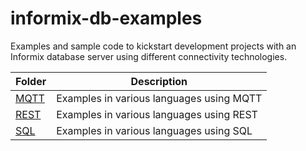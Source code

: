 # informix-db-examples
Examples and sample code to kickstart development projects with an Informix database server using different connectivity technologies.

Folder | Description
-------|---------------
[MQTT](https://github.com/informix/informix-db-examples/tree/master/mqtt) | Examples in various languages using MQTT
[REST](https://github.com/informix/informix-db-examples/tree/master/rest) | Examples in various languages using REST
[SQL](https://github.com/informix/informix-db-examples/tree/master/sql) | Examples in various languages using SQL
